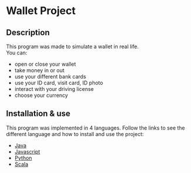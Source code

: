 # Wallet Project

## Description
This program was made to simulate a wallet in real life. \
You can:
* open or close your wallet
* take money in or out
* use your different bank cards
* use your ID card, visit card, ID photo
* interact with your driving license
* choose your currency

## Installation & use
This program was implemented in 4 languages. Follow the links to see the different language and how 
to install and use the project:
* [Java]()
* [Javascript]()
* [Python]()
* [Scala]()